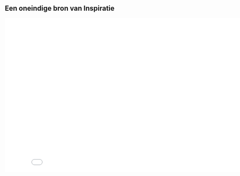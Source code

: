 ## Een oneindige bron van Inspiratie
<iframe id="player" width="853" height="480" src="//www.youtube.com/embed/u2Tf0IlEVWo?rel=0&amp;showinfo=0&amp;enablejsapi=1&amp;playerapiid=ytplayer&amp;origin=http://bitsnbolts.nl" frameborder="0" allowfullscreen></iframe>